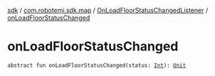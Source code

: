 [sdk](../../index.md) / [com.robotemi.sdk.map](../index.md) / [OnLoadFloorStatusChangedListener](index.md) / [onLoadFloorStatusChanged](./on-load-floor-status-changed.md)

# onLoadFloorStatusChanged

`abstract fun onLoadFloorStatusChanged(status: `[`Int`](https://kotlinlang.org/api/latest/jvm/stdlib/kotlin/-int/index.html)`): `[`Unit`](https://kotlinlang.org/api/latest/jvm/stdlib/kotlin/-unit/index.html)